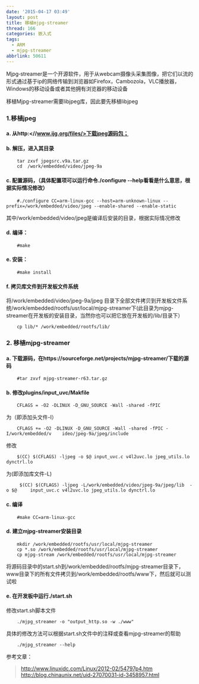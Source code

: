 ```yaml
---
date: '2015-04-17 03:49'
layout: post
title: 移植mjpg-streamer
thread: 166
categories: 嵌入式
tags:
  - ARM
  - mjpg-streamer
abbrlink: 50611
---
```


Mjpg‐streamer是一个开源软件，用于从webcam摄像头采集图像，把它们以流的形式通过基于ip的网络传输到浏览器如Firefox，Cambozola，VLC播放器，Windows的移动设备或者其他拥有浏览器的移动设备

移植Mjpg-streamer需要libjpeg库，因此要先移植libjpeg
<!---more--->
### 1.移植jpeg
#### a. 从http:<//www.ijg.org/files/>下载jpeg源码包；
#### b. 解压，进入其目录
        tar zxvf jpegsrc.v9a.tar.gz
        cd  /work/embedded/video/jpeg-9a
#### c. 配置源码，（具体配置项可以运行命令./configure --help看看是什么意思，根据实际情况修改）
        #./configure CC=arm-linux-gcc --host=arm-unknown-linux --prefix=/work/embedded/video/jpeg --enable-shared --enable-static
其中/work/embedded/video/jpeg是编译后安装的目录，根据实际情况修改
#### d. 编译：
        #make
#### e. 安装：
        #make install
#### f. 拷贝库文件到开发板文件系统
将/work/embedded/video/jpeg-9a/jpeg
目录下全部文件拷贝到开发板文件系统/work/embedded/rootfs/usr/local/mjpg-streamer下(此目录为mjpg-streamer在开发板的安装目录，当然你也可以把它放在开发板的/lib/目录下）

        cp lib/* /work/embedded/rootfs/lib/

### 2. 移植mjpg-streamer
#### a. 下载源码，在https://sourceforge.net/projects/mjpg-streamer/下载的源码
        #tar zxvf mjpg-streamer-r63.tar.gz
#### b. 修改plugins/input_uvc/Makfile
        CFLAGS = -O2 -DLINUX -D_GNU_SOURCE -Wall -shared -fPIC
为（即添加头文件-I）

        CFLAGS += -O2 -DLINUX -D_GNU_SOURCE -Wall -shared -fPIC -I/work/embedded/v    ideo/jpeg-9a/jpeg/include

修改

        $(CC) $(CFLAGS) -ljpeg -o $@ input_uvc.c v4l2uvc.lo jpeg_utils.lo dynctrl.lo
为(即添加库文件-L)

         $(CC) $(CFLAGS) -ljpeg -L/work/embedded/video/jpeg-9a/jpeg/lib  -o $@     input_uvc.c v4l2uvc.lo jpeg_utils.lo dynctrl.lo

#### c. 编译
        #make CC=arm-linux-gcc
#### d. 建立mjpg-streamer安装目录
        mkdir /work/embedded/rootfs/usr/local/mjpg-streamer
        cp *.so /work/embedded/rootfs/usr/local/mjpg-streamer
        cp mjpg-stream /work/embedded/rootfs/usr/local/mjpg-streamer
将源码目录中的start.sh到/work/embedded/rootfs/mjpg-streamer目录下，www目录下的所有文件拷贝到/work/embedded/rootfs/www下，然后就可以测试啦
#### e. 在开发板中运行./start.sh
修改start.sh脚本文件

        ./mjpg_streamer -o "output_http.so -w ./www"
具体的修改方法可以根据start.sh文件中的注释或查看mjpg-streamer的帮助

        ./mjpg_streamer --help

参考文章：
><http://www.linuxidc.com/Linux/2012-02/54797p4.htm>
><http://blog.chinaunix.net/uid-27070031-id-3458957.html>
